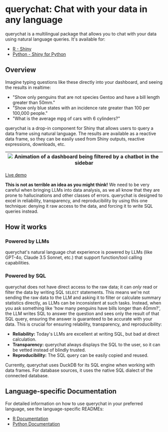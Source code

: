 # querychat: Chat with your data in any language

querychat is a multilingual package that allows you to chat with your data using natural language queries. It's available for:

- [R - Shiny](pkg-r/README.md)
- [Python - Shiny for Python](pkg-py/README.md)

## Overview

Imagine typing questions like these directly into your dashboard, and seeing the results in realtime:

* "Show only penguins that are not species Gentoo and have a bill length greater than 50mm."
* "Show only blue states with an incidence rate greater than 100 per 100,000 people."
* "What is the average mpg of cars with 6 cylinders?"

querychat is a drop-in component for Shiny that allows users to query a data frame using natural language. The results are available as a reactive data frame, so they can be easily used from Shiny outputs, reactive expressions, downloads, etc.

| ![Animation of a dashboard being filtered by a chatbot in the sidebar](animation.gif) |
|-|

[Live demo](https://jcheng.shinyapps.io/sidebot/)

**This is not as terrible an idea as you might think!** We need to be very careful when bringing LLMs into data analysis, as we all know that they are prone to hallucinations and other classes of errors. querychat is designed to excel in reliability, transparency, and reproducibility by using this one technique: denying it raw access to the data, and forcing it to write SQL queries instead.

## How it works

### Powered by LLMs

querychat's natural language chat experience is powered by LLMs (like GPT-4o, Claude 3.5 Sonnet, etc.) that support function/tool calling capabilities.

### Powered by SQL

querychat does not have direct access to the raw data; it can _only_ read or filter the data by writing SQL `SELECT` statements. This means we're not sending the raw data to the LLM and asking it to filter or calculate summary statistics directly, as LLMs can be inconsistent at such tasks. Instead, when you ask something like 'how many penguins have bills longer than 40mm?', the LLM writes SQL to answer the question and sees only the result of that SQL query, ensuring the answer is guaranteed to be accurate with your data. This is crucial for ensuring relability, transparency, and reproducibility:

- **Reliability:** Today's LLMs are excellent at writing SQL, but bad at direct calculation.
- **Transparency:** querychat always displays the SQL to the user, so it can be vetted instead of blindly trusted.
- **Reproducibility:** The SQL query can be easily copied and reused.

Currently, querychat uses DuckDB for its SQL engine when working with data frames. For database sources, it uses the native SQL dialect of the connected database.

## Language-specific Documentation

For detailed information on how to use querychat in your preferred language, see the language-specific READMEs:

- [R Documentation](pkg-r/README.md)
- [Python Documentation](pkg-py/README.md)